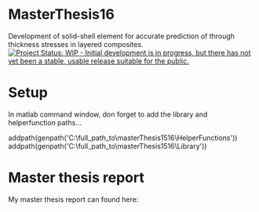 # MasterThesis16
Development of solid-shell element for accurate prediction of through thickness stresses in layered composites.
[![Project Status: WIP - Initial development is in progress, but there has not yet been a stable, usable release suitable for the public.](http://www.repostatus.org/badges/latest/Unsupported.svg)](http://www.repostatus.org/#wip)

# Setup
In matlab command window, don forget to add the library and helperfunction paths...

addpath(genpath('C:\full_path_to\masterThesis1516\HelperFunctions'))
addpath(genpath('C:\full_path_to\masterThesis1516\Library'))

# Master thesis report
My master thesis report can found here:
